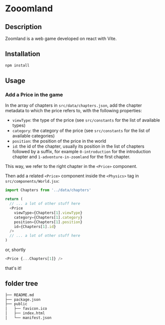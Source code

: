 # Zooomland

## Description

Zoomland is a web game developed on react with Vite.

## Installation

```bash
npm install
```

## Usage

### Add a Price in the game

In the array of chapters in `src/data/chapters.json`, add the chapter metadata to which the price refers to, with the following properties:

- `viewType`: the type of the price (see `src/constants` for the list of available types)
- `category`: the category of the price (see `src/constants` for the list of available categories)
- `position`: the position of the price in the world
- `id`: the id of the chapter, usually its position in the list of chapters followed by a suffix, for example `0-introduction` for the introduction chapter and `1-adventure-in-zoomland` for the first chapter.

This way, we refer to the right chapter in the `<Price>` component.

Then add a related `<Price>` component inside the `<Physics>` tag in `src/components/World.jsx`:

```javascript
import Chapters from '../data/chapters'

return (
  // ... a lot of other stuff here
  <Price
    viewType={Chapters[1].viewType}
    category={Chapters[1].category}
    position={Chapters[1].position}
    id={Chapters[1].id}
  />
  // ... a lot of other stuff here
)
```

or, shortly

```javascript
<Price {...Chapters[1]} />
```

that's it!


## folder tree
```bash
├── README.md
├── package.json
├── public
│   ├── favicon.ico
│   ├── index.html
│   └── manifest.json